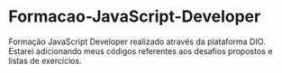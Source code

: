 # Formacao-JavaScript-Developer
Formação JavaScript Developer realizado através da plataforma DIO. Estarei adicionando meus códigos referentes aos desafios propostos e listas de exercícios.
